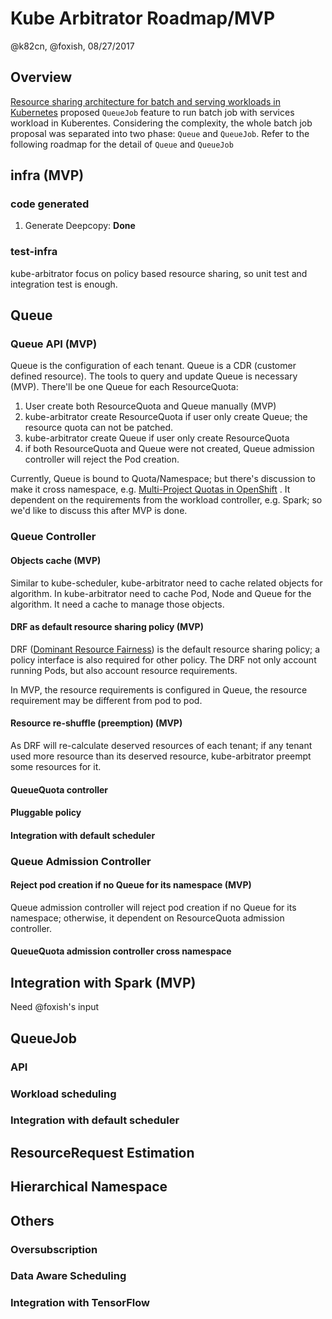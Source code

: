 # Kube Arbitrator Roadmap/MVP

@k82cn, @foxish, 08/27/2017


## Overview

[Resource sharing architecture for batch and serving workloads in Kubernetes](https://docs.google.com/document/d/1-H2hnZap7gQivcSU-9j4ZrJ8wE_WwcfOkTeAGjzUyLA/edit#heading=h.a1k69dgabg0w) proposed `QueueJob` feature to run batch job with services workload in Kuberentes. Considering the complexity, the whole batch job proposal was separated into two phase: `Queue` and `QueueJob`. Refer to the following roadmap for the detail of `Queue` and `QueueJob`

## infra (MVP)

### code generated

1. Generate Deepcopy: **Done**

### test-infra

kube-arbitrator focus on policy based resource sharing, so unit test and integration test is enough. 

## Queue

### Queue API (MVP)

Queue is the configuration of each tenant. Queue is a CDR (customer defined resource). The tools to query and update Queue is necessary (MVP). There'll be one Queue for each ResourceQuota:

1. User create both ResourceQuota and Queue manually (MVP)
2. kube-arbitrator create ResourceQuota if user only create Queue; the resource quota can not be patched.
3. kube-arbitrator create Queue if user only create ResourceQuota
4. if both ResourceQuota and Queue were not created, Queue admission controller will reject the Pod creation.

Currently, Queue is bound to Quota/Namespace; but there's discussion to make it cross namespace, e.g. [Multi-Project Quotas in OpenShift](https://docs.openshift.org/latest/admin_guide/multiproject_quota.html) . It dependent on the requirements from the workload controller, e.g. Spark; so we'd like to discuss this after MVP is done.

### Queue Controller

#### Objects cache (MVP)

Similar to kube-scheduler, kube-arbitrator need to cache related objects for algorithm. In kube-arbitrator need to cache Pod, Node and Queue for the algorithm. It need a cache to manage those objects.

#### DRF as default resource sharing policy (MVP)

DRF ([Dominant Resource Fairness](https://people.eecs.berkeley.edu/~alig/papers/drf.pdf)) is the default resource sharing policy; a policy interface is also required for other policy. The DRF not only account running Pods, but also account resource requirements.

In MVP, the resource requirements is configured in Queue, the resource requirement may be different from pod to pod. 

#### Resource re-shuffle (preemption) (MVP)

As DRF will re-calculate deserved resources of each tenant; if any tenant used more resource than its deserved resource, kube-arbitrator preempt some resources for it.

#### QueueQuota controller

#### Pluggable policy

#### Integration with default scheduler

### Queue Admission Controller

#### Reject pod creation if no Queue for its namespace (MVP)

Queue admission controller will reject pod creation if no Queue for its namespace; otherwise, it dependent on ResourceQuota admission controller.

#### QueueQuota admission controller cross namespace

## Integration with Spark (MVP)

Need @foxish's input

## QueueJob

### API

### Workload scheduling

### Integration with default scheduler

## ResourceRequest Estimation

## Hierarchical Namespace

## Others

### Oversubscription

### Data Aware Scheduling

### Integration with TensorFlow